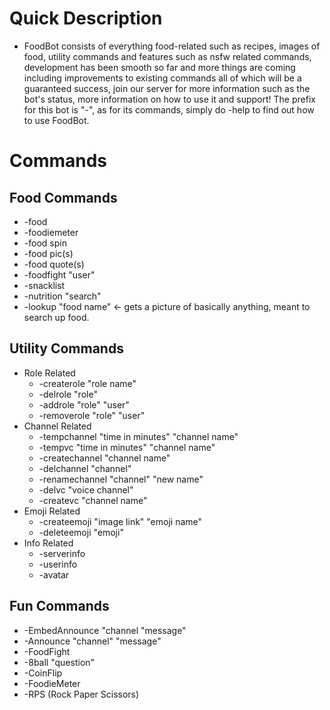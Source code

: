 # Quick Description
* FoodBot consists of everything food-related such as recipes, images of food, utility commands and features such as nsfw related commands, development has been smooth so far and more things are coming including improvements to existing commands all of which will be a guaranteed success, join our server for more information such as the bot's status, more information on how to use it and support! The prefix for this bot is "-", as for its commands, simply do -help to find out how to use FoodBot.

# Commands
## Food Commands
* -food
* -foodiemeter
* -food spin
* -food pic(s)
* -food quote(s)
* -foodfight "user"
* -snacklist
* -nutrition "search"
* -lookup "food name" <- gets a picture of basically anything, meant to search up food.
	
## Utility Commands

* Role Related
	* -createrole "role name"
	* -delrole "role"
	* -addrole "role" "user"
	* -removerole "role" "user"
* Channel Related
	* -tempchannel "time in minutes" "channel name"
	* -tempvc "time in minutes" "channel name"
	* -createchannel "channel name"
	* -delchannel "channel"
	* -renamechannel "channel" "new name"
	* -delvc "voice channel"
	* -createvc "channel name"
* Emoji Related
	* -createemoji "image link" "emoji name"
	* -deleteemoji "emoji"
* Info Related
	* -serverinfo
	* -userinfo
	* -avatar

## Fun Commands
* -EmbedAnnounce "channel "message"
* -Announce "channel" "message"
* -FoodFight
* -8ball "question"
* -CoinFlip
* -FoodieMeter
* -RPS (Rock Paper Scissors)
